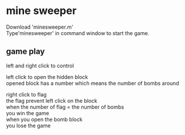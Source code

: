 # mine sweeper

Download 'minesweeper.m'  
Type'minesweeper' in command window to start the game.  
## game play
left and right click to control  

left click to open the hidden block  
opened block has a number which means the number of bombs around  

right click to flag  
the flag prevent left click on the block  
when the number of flag = the number of bombs  
you win the game  
when you open the bomb block  
you lose the game  
